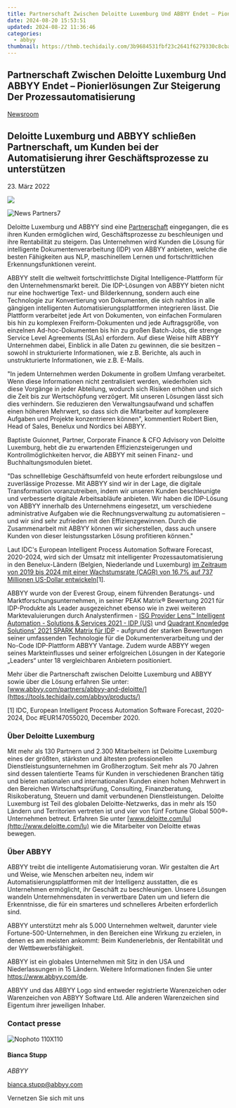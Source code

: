 ```yaml
---
title: Partnerschaft Zwischen Deloitte Luxemburg Und ABBYY Endet – Pionierlösungen Zur Steigerung Der Prozessautomatisierung
date: 2024-08-20 15:53:51
updated: 2024-08-22 11:36:46
categories:
  - abbyy
thumbnail: https://thmb.techidaily.com/3b9684531fbf23c2641f6279330c8cba0c78b446e63ca3e1151548a8f471104b.jpg
---
```


## Partnerschaft Zwischen Deloitte Luxemburg Und ABBYY Endet – Pionierlösungen Zur Steigerung Der Prozessautomatisierung

[Newsroom](https://tools.techidaily.com/abbyy/products/)

## Deloitte Luxemburg und ABBYY schließen Partnerschaft, um Kunden bei der Automatisierung ihrer Geschäftsprozesse zu unterstützen

23\. März 2022

![](https://content.abbyy.com/-/media/project/abbyy/abbyy/branchtemplates/shutterstock_1272462163_1296-x-729.jpg?h=729&iar=0&w=1296)

![News Partners7](https://static2.abbyy.com/abbyycommedia/33722/news-partners7.jpg) 

Deloitte Luxemburg und ABBYY sind eine [Partnerschaft](https://tools.techidaily.com/abbyy/products/) eingegangen, die es ihren Kunden ermöglichen wird, Geschäftsprozesse zu beschleunigen und ihre Rentabilität zu steigern. Das Unternehmen wird Kunden die Lösung für intelligente Dokumentenverarbeitung (IDP) von ABBYY anbieten, welche die besten Fähigkeiten aus NLP, maschinellem Lernen und fortschrittlichen Erkennungsfunktionen vereint.

ABBYY stellt die weltweit fortschrittlichste Digital Intelligence-Plattform für den Unternehmensmarkt bereit. Die IDP-Lösungen von ABBYY bieten nicht nur eine hochwertige Text- und Bilderkennung, sondern auch eine Technologie zur Konvertierung von Dokumenten, die sich nahtlos in alle gängigen intelligenten Automatisierungsplattformen integrieren lässt. Die Plattform verarbeitet jede Art von Dokumenten, von einfachen Formularen bis hin zu komplexen Freiform-Dokumenten und jede Auftragsgröße, von einzelnen Ad-hoc-Dokumenten bis hin zu großen Batch-Jobs, die strenge Service Level Agreements (SLAs) erfordern. Auf diese Weise hilft ABBYY Unternehmen dabei, Einblick in alle Daten zu gewinnen, die sie besitzen – sowohl in strukturierte Informationen, wie z.B. Berichte, als auch in unstrukturierte Informationen, wie z.B. E-Mails.

"In jedem Unternehmen werden Dokumente in großem Umfang verarbeitet. Wenn diese Informationen nicht zentralisiert werden, wiederholen sich diese Vorgänge in jeder Abteilung, wodurch sich Risiken erhöhen und sich die Zeit bis zur Wertschöpfung verzögert. Mit unseren Lösungen lässt sich dies verhindern. Sie reduzieren den Verwaltungsaufwand und schaffen einen höheren Mehrwert, so dass sich die Mitarbeiter auf komplexere Aufgaben und Projekte konzentrieren können", kommentiert Robert Bien, Head of Sales, Benelux und Nordics bei ABBYY.

Baptiste Guionnet, Partner, Corporate Finance & CFO Advisory von Deloitte Luxemburg, hebt die zu erwartenden Effizienzsteigerungen und Kontrollmöglichkeiten hervor, die ABBYY mit seinen Finanz- und Buchhaltungsmodulen bietet.

"Das schnelllebige Geschäftsumfeld von heute erfordert reibungslose und zuverlässige Prozesse. Mit ABBYY sind wir in der Lage, die digitale Transformation voranzutreiben, indem wir unseren Kunden beschleunigte und verbesserte digitale Arbeitsabläufe anbieten. Wir haben die IDP-Lösung von ABBYY innerhalb des Unternehmens eingesetzt, um verschiedene administrative Aufgaben wie die Rechnungsverwaltung zu automatisieren – und wir sind sehr zufrieden mit den Effizienzgewinnen. Durch die Zusammenarbeit mit ABBYY können wir sicherstellen, dass auch unsere Kunden von dieser leistungsstarken Lösung profitieren können."

Laut IDC's European Intelligent Process Automation Software Forecast, 2020-2024, wird sich der Umsatz mit intelligenter Prozessautomatisierung in den Benelux-Ländern (Belgien, Niederlande und Luxemburg) [im Zeitraum von 2019 bis 2024 mit einer Wachstumsrate (CAGR) von 16,7% auf 737 Millionen US-Dollar entwickeln](https://www.idc.com/getdoc.jsp?containerId=EUR147055020)\[1\].

ABBYY wurde von der Everest Group, einem führenden Beratungs- und Marktforschungsunternehmen, in seiner PEAK Matrix® Bewertung 2021 für IDP-Produkte als Leader ausgezeichnet ebenso wie in zwei weiteren Marktevaluierungen durch Analystenfirmen - [ISG Provider Lens™ Intelligent Automation - Solutions & Services 2021 - IDP (US)](https://tools.techidaily.com/abbyy/products/) und [Quadrant Knowledge Solutions' 2021 SPARK Matrix für IDP](https://tools.techidaily.com/abbyy/products/) \- aufgrund der starken Bewertungen seiner umfassenden Technologie für die Dokumentenverarbeitung und der No-Code IDP-Plattform ABBYY Vantage. Zudem wurde ABBYY wegen seines Markteinflusses und seiner erfolgreichen Lösungen in der Kategorie „Leaders“ unter 18 vergleichbaren Anbietern positioniert.

Mehr über die Partnerschaft zwischen Deloitte Luxemburg und ABBYY sowie über die Lösung erfahren Sie unter: [www.abbyy.com/partners/abbyy-and-deloitte/](https://tools.techidaily.com/abbyy/products/)

\[1\] IDC, European Intelligent Process Automation Software Forecast, 2020-2024, Doc #EUR147055020, December 2020.

### Über Deloitte Luxemburg

Mit mehr als 130 Partnern und 2.300 Mitarbeitern ist Deloitte Luxemburg eines der größten, stärksten und ältesten professionellen Dienstleistungsunternehmen im Großherzogtum. Seit mehr als 70 Jahren sind dessen talentierte Teams für Kunden in verschiedenen Branchen tätig und bieten nationalen und internationalen Kunden einen hohen Mehrwert in den Bereichen Wirtschaftsprüfung, Consulting, Finanzberatung, Risikoberatung, Steuern und damit verbundenen Dienstleistungen. Deloitte Luxemburg ist Teil des globalen Deloitte-Netzwerks, das in mehr als 150 Ländern und Territorien vertreten ist und vier von fünf Fortune Global 500®-Unternehmen betreut. Erfahren Sie unter [www.deloitte.com/lu](http://www.deloitte.com/lu) wie die Mitarbeiter von Deloitte etwas bewegen.

### Über ABBYY

ABBYY treibt die intelligente Automatisierung voran. Wir gestalten die Art und Weise, wie Menschen arbeiten neu, indem wir Automatisierungsplattformen mit der Intelligenz ausstatten, die es Unternehmen ermöglicht, ihr Geschäft zu beschleunigen. Unsere Lösungen wandeln Unternehmensdaten in verwertbare Daten um und liefern die Erkenntnisse, die für ein smarteres und schnelleres Arbeiten erforderlich sind.

ABBYY unterstützt mehr als 5.000 Unternehmen weltweit, darunter viele Fortune-500-Unternehmen, in den Bereichen eine Wirkung zu erzielen, in denen es am meisten ankommt: Beim Kundenerlebnis, der Rentabilität und der Wettbewerbsfähigkeit.

ABBYY ist ein globales Unternehmen mit Sitz in den USA und Niederlassungen in 15 Ländern. Weitere Informationen finden Sie unter <https://www.abbyy.com/de>.

ABBYY und das ABBYY Logo sind entweder registrierte Warenzeichen oder Warenzeichen von ABBYY Software Ltd. Alle anderen Warenzeichen sind Eigentum ihrer jeweiligen Inhaber.

### Contact presse

![Nophoto 110X110](https://static4.abbyy.com/abbyycommedia/34370/nophoto-110x110.png)

#### Bianca Stupp

_ABBYY_

[bianca.stupp@abbyy.com](https://tools.techidaily.com/abbyy/products/) 

Vernetzen Sie sich mit uns

<ins class="adsbygoogle"
     style="display:block"
     data-ad-format="autorelaxed"
     data-ad-client="ca-pub-7571918770474297"
     data-ad-slot="1223367746"></ins>



<ins class="adsbygoogle"
     style="display:block"
     data-ad-client="ca-pub-7571918770474297"
     data-ad-slot="8358498916"
     data-ad-format="auto"
     data-full-width-responsive="true"></ins>
